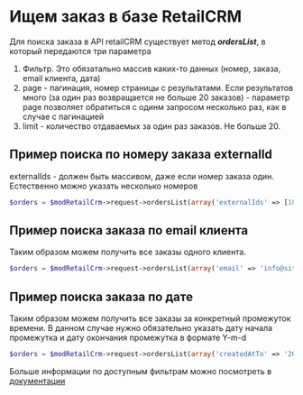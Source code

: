 # Ищем заказ в базе RetailCRM

Для поиска заказа в API retailCRM существует метод ***ordersList***, в который передаются три параметра

1. Фильтр. Это обязатально массив каких-то данных (номер, заказа, email клиента, дата)
2. page - пагинация, номер страницы с результатами. Если результатов много (за один раз возвращается не больше 20 заказов) - параметр page позволяет обратиться с одинм запросом несколько раз, как в случае с пагинацией
3. limit - количество отдаваемых за один раз заказов. Не больше 20.

## Пример поиска по номеру заказа externalId

externalIds - должен быть массивом, даже если номер заказа один. Естественно можно указать несколько номеров

```php
$orders = $modRetailCrm->request->ordersList(array('externalIds' => [100]), 1, 20);
```

## Пример поиска заказа по email клиента

Таким образом можем получить все заказы одного клиента.

```php
$orders = $modRetailCrm->request->ordersList(array('email' => 'info@site.ru'), 1, 20);
```

## Пример поиска заказа по дате

Таким образом можем получить все заказы за конкретный промежуток времени. В данном случае нужно обязательно указать дату начала промежутка и дату окончания промежутка в формате Y-m-d

```php
$orders = $modRetailCrm->request->ordersList(array('createdAtTo' => '2019-01-06', 'createdAtFrom' => '2019-01-06'), 1, 20);
```

Больше информации по доступным фильтрам можно посмотреть в [документации](https://help.retailcrm.ru/Developers/ApiVersion5#get--api-v5-orders)

